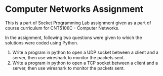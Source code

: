 # Computer Networks Assignment
This is a part of Socket Programming Lab assignment given as a part of course curriculum for CNT5106C - Computer Networks.

In the assignment, following two questions were given to which the solutions were coded using Python.

1. Write a program in python to open a UDP socket between a client and a server, then use wireshark to monitor the packets sent.
2. Write a program in python to open a TCP socket between a client and a server, then use wireshark to monitor the packets sent.
